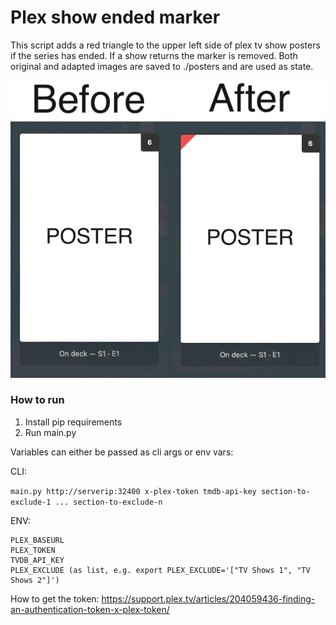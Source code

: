# Plex show ended marker #
This script adds a red triangle to the upper left side of plex tv show posters if the series has ended. If a show returns the marker is removed. Both original and adapted images are saved to ./posters and are used as state.

![](example.png)

### How to run ###

1. Install pip requirements
2. Run main.py


Variables can either be passed as cli args or env vars:

CLI: 

```main.py http://serverip:32400 x-plex-token tmdb-api-key section-to-exclude-1 ... section-to-exclude-n```

ENV:
```
PLEX_BASEURL
PLEX_TOKEN
TVDB_API_KEY
PLEX_EXCLUDE (as list, e.g. export PLEX_EXCLUDE='["TV Shows 1", "TV Shows 2"]')
```

How to get the token: https://support.plex.tv/articles/204059436-finding-an-authentication-token-x-plex-token/
